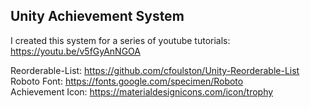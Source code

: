 ## Unity Achievement System  
I created this system for a series of youtube tutorials:  
https://youtu.be/v5fGyAnNGOA

Reorderable-List: https://github.com/cfoulston/Unity-Reorderable-List  
Roboto Font: https://fonts.google.com/specimen/Roboto  
Achievement Icon: https://materialdesignicons.com/icon/trophy  
